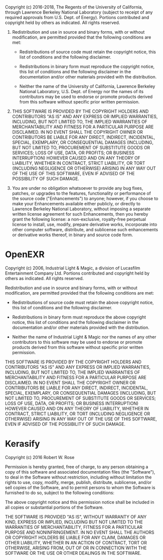 Copyright (c) 2016-2018, The Regents of the University of California,
through Lawrence Berkeley National Laboratory (subject to receipt of
any required approvals from U.S. Dept. of Energy). Portions
contributed and copyright held by others as indicated. All rights
reserved.

1. Redistribution and use in source and binary forms, with or without
   modification, are permitted provided that the following conditions
   are met:

    * Redistributions of source code must retain the copyright notice,
	  this list of conditions and the following disclaimer.

    * Redistributions in binary form must reproduce the copyright
	  notice, this list of conditions and the following disclaimer in
	  the documentation and/or other materials provided with the
	  distribution.

	* Neither the name of the University of California, Lawrence
	  Berkeley National Laboratory, U.S. Dept. of Energy nor the names
	  of its contributors may be used to endorse or promote products
	  derived from this software without specific prior written
	  permission.

2. THIS SOFTWARE IS PROVIDED BY THE COPYRIGHT HOLDERS AND CONTRIBUTORS
   "AS IS" AND ANY EXPRESS OR IMPLIED WARRANTIES, INCLUDING, BUT NOT
   LIMITED TO, THE IMPLIED WARRANTIES OF MERCHANTABILITY AND FITNESS
   FOR A PARTICULAR PURPOSE ARE DISCLAIMED. IN NO EVENT SHALL THE
   COPYRIGHT OWNER OR CONTRIBUTORS BE LIABLE FOR ANY DIRECT, INDIRECT,
   INCIDENTAL, SPECIAL, EXEMPLARY, OR CONSEQUENTIAL DAMAGES
   (INCLUDING, BUT NOT LIMITED TO, PROCUREMENT OF SUBSTITUTE GOODS OR
   SERVICES; LOSS OF USE, DATA, OR PROFITS; OR BUSINESS INTERRUPTION)
   HOWEVER CAUSED AND ON ANY THEORY OF LIABILITY, WHETHER IN CONTRACT,
   STRICT LIABILITY, OR TORT (INCLUDING NEGLIGENCE OR OTHERWISE)
   ARISING IN ANY WAY OUT OF THE USE OF THIS SOFTWARE, EVEN IF ADVISED
   OF THE POSSIBILITY OF SUCH DAMAGE.

3. You are under no obligation whatsoever to provide any bug fixes,
   patches, or upgrades to the features, functionality or performance
   of the source code ("Enhancements") to anyone; however, if you
   choose to make your Enhancements available either publicly, or
   directly to Lawrence Berkeley National Laboratory, without imposing
   a separate written license agreement for such Enhancements, then
   you hereby grant the following license: a non-exclusive,
   royalty-free perpetual license to install, use, modify, prepare
   derivative works, incorporate into other computer software,
   distribute, and sublicense such enhancements or derivative works
   thereof, in binary and source code form.

# OpenEXR

Copyright (c) 2006, Industrial Light & Magic, a division of Lucasfilm
Entertainment Company Ltd. Portions contributed and copyright held by
others as indicated. All rights reserved.

Redistribution and use in source and binary forms, with or without
modification, are permitted provided that the following conditions are
met:

* Redistributions of source code must retain the above copyright
  notice, this list of conditions and the following disclaimer.

* Redistributions in binary form must reproduce the above copyright
  notice, this list of conditions and the following disclaimer in the
  documentation and/or other materials provided with the distribution.

* Neither the name of Industrial Light & Magic nor the names of any
  other contributors to this software may be used to endorse or
  promote products derived from this software without specific prior
  written permission.

THIS SOFTWARE IS PROVIDED BY THE COPYRIGHT HOLDERS AND CONTRIBUTORS
"AS IS" AND ANY EXPRESS OR IMPLIED WARRANTIES, INCLUDING, BUT NOT
LIMITED TO, THE IMPLIED WARRANTIES OF MERCHANTABILITY AND FITNESS FOR
A PARTICULAR PURPOSE ARE DISCLAIMED. IN NO EVENT SHALL THE COPYRIGHT
OWNER OR CONTRIBUTORS BE LIABLE FOR ANY DIRECT, INDIRECT, INCIDENTAL,
SPECIAL, EXEMPLARY, OR CONSEQUENTIAL DAMAGES (INCLUDING, BUT NOT
LIMITED TO, PROCUREMENT OF SUBSTITUTE GOODS OR SERVICES; LOSS OF USE,
DATA, OR PROFITS; OR BUSINESS INTERRUPTION) HOWEVER CAUSED AND ON ANY
THEORY OF LIABILITY, WHETHER IN CONTRACT, STRICT LIABILITY, OR TORT
(INCLUDING NEGLIGENCE OR OTHERWISE) ARISING IN ANY WAY OUT OF THE USE
OF THIS SOFTWARE, EVEN IF ADVISED OF THE POSSIBILITY OF SUCH DAMAGE.

# Kerasify

Copyright (c) 2016 Robert W. Rose

Permission is hereby granted, free of charge, to any person obtaining
a copy of this software and associated documentation files (the
"Software"), to deal in the Software without restriction, including
without limitation the rights to use, copy, modify, merge, publish,
distribute, sublicense, and/or sell copies of the Software, and to
permit persons to whom the Software is furnished to do so, subject to
the following conditions:

The above copyright notice and this permission notice shall be
included in all copies or substantial portions of the Software.

THE SOFTWARE IS PROVIDED "AS IS", WITHOUT WARRANTY OF ANY KIND,
EXPRESS OR IMPLIED, INCLUDING BUT NOT LIMITED TO THE WARRANTIES OF
MERCHANTABILITY, FITNESS FOR A PARTICULAR PURPOSE AND NONINFRINGEMENT.
IN NO EVENT SHALL THE AUTHORS OR COPYRIGHT HOLDERS BE LIABLE FOR ANY
CLAIM, DAMAGES OR OTHER LIABILITY, WHETHER IN AN ACTION OF CONTRACT,
TORT OR OTHERWISE, ARISING FROM, OUT OF OR IN CONNECTION WITH THE
SOFTWARE OR THE USE OR OTHER DEALINGS IN THE SOFTWARE.
